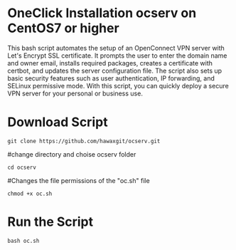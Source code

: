 # OneClick Installation ocserv on CentOS7 or higher 
This bash script automates the setup of an OpenConnect VPN server with Let's Encrypt SSL certificate.
It prompts the user to enter the domain name and owner email, installs required packages, creates a certificate with certbot, and updates the server configuration file. The script also sets up basic security features such as user authentication, IP forwarding, and SELinux permissive mode. With this script, you can quickly deploy a secure VPN server for your personal or business use.

# Download Script 

```
git clone https://github.com/hawaxgit/ocserv.git
```
#change directory and choise ocserv folder
```
cd ocserv 
```
#Changes the file permissions of the "oc.sh" file
```
chmod +x oc.sh 
```
# Run the Script
```
bash oc.sh
```
